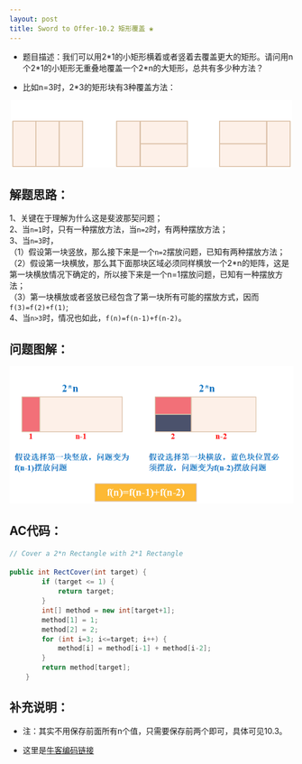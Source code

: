 ```yaml
---
layout: post
title: Sword to Offer-10.2 矩形覆盖 ❀
---
```


* 题目描述：我们可以用2\*1的小矩形横着或者竖着去覆盖更大的矩形。请问用n个2\*1的小矩形无重叠地覆盖一个2*n的大矩形，总共有多少种方法？

* 比如n=3时，2*3的矩形块有3种覆盖方法：  
  
<center>
    <img src="/assets/img/blog/sword-offer-10.2_Example.png">
</center>

## 解题思路：

1、关键在于理解为什么这是斐波那契问题；  
2、当`n=1`时，只有一种摆放方法，当`n=2`时，有两种摆放方法；  
3、当`n=3`时，  
（1）假设第一块竖放，那么接下来是一个`n=2`摆放问题，已知有两种摆放方法；  
（2）假设第一块横放，那么其下面那块区域必须同样横放一个2*n的矩阵，这是第一块横放情况下确定的，所以接下来是一个n=1摆放问题，已知有一种摆放方法；  
（3）第一块横放或者竖放已经包含了第一块所有可能的摆放方式，因而`f(3)=f(2)+f(1)`;  
4、当`n>3`时，情况也如此，`f(n)=f(n-1)+f(n-2)`。


## 问题图解：

<center>
    <img src="/assets/img/blog/sword-offer-10.2.png">
</center>


## AC代码：

```java
// Cover a 2*n Rectangle with 2*1 Rectangle

public int RectCover(int target) {
        if (target <= 1) {
            return target;
        }
        int[] method = new int[target+1];
        method[1] = 1;
        method[2] = 2;
        for (int i=3; i<=target; i++) {
            method[i] = method[i-1] + method[i-2];
        }
        return method[target];
    }
```

## 补充说明：

* 注：其实不用保存前面所有n个值，只需要保存前两个即可，具体可见10.3。

* 这里是[牛客编码链接](https://www.nowcoder.com/practice/72a5a919508a4251859fb2cfb987a0e6?tpId=13&tqId=11163&tPage=1&rp=1&ru=%2Fta%2Fcoding-interviews&qru=%2Fta%2Fcoding-interviews%2Fquestion-ranking)
